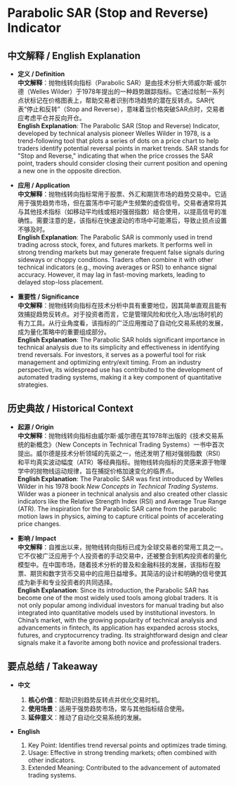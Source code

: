 # Parabolic SAR (Stop and Reverse) Indicator

## 中文解释 / English Explanation

* **定义 / Definition**  
  **中文解释**：抛物线转向指标（Parabolic SAR）是由技术分析大师威尔斯·威尔德（Welles Wilder）于1978年提出的一种趋势跟踪指标。它通过绘制一系列点状标记在价格图表上，帮助交易者识别市场趋势的潜在反转点。SAR代表“停止和反转”（Stop and Reverse），意味着当价格突破SAR点时，交易者应考虑平仓并反向开仓。  
  **English Explanation**: The Parabolic SAR (Stop and Reverse) Indicator, developed by technical analysis pioneer Welles Wilder in 1978, is a trend-following tool that plots a series of dots on a price chart to help traders identify potential reversal points in market trends. SAR stands for "Stop and Reverse," indicating that when the price crosses the SAR point, traders should consider closing their current position and opening a new one in the opposite direction.

* **应用 / Application**  
  **中文解释**：抛物线转向指标常用于股票、外汇和期货市场的趋势交易中。它适用于强势趋势市场，但在震荡市中可能产生频繁的虚假信号。交易者通常将其与其他技术指标（如移动平均线或相对强弱指数）结合使用，以提高信号的准确性。需要注意的是，该指标在快速波动的市场中可能滞后，导致止损点设置不够及时。  
  **English Explanation**: The Parabolic SAR is commonly used in trend trading across stock, forex, and futures markets. It performs well in strong trending markets but may generate frequent false signals during sideways or choppy conditions. Traders often combine it with other technical indicators (e.g., moving averages or RSI) to enhance signal accuracy. However, it may lag in fast-moving markets, leading to delayed stop-loss placement.

* **重要性 / Significance**  
  **中文解释**：抛物线转向指标在技术分析中具有重要地位，因其简单直观且能有效捕捉趋势反转点。对于投资者而言，它是管理风险和优化入场/出场时机的有力工具。从行业角度看，该指标的广泛应用推动了自动化交易系统的发展，成为量化策略中的重要组成部分。  
  **English Explanation**: The Parabolic SAR holds significant importance in technical analysis due to its simplicity and effectiveness in identifying trend reversals. For investors, it serves as a powerful tool for risk management and optimizing entry/exit timing. From an industry perspective, its widespread use has contributed to the development of automated trading systems, making it a key component of quantitative strategies.

## 历史典故 / Historical Context

* **起源 / Origin**  
  **中文解释**：抛物线转向指标由威尔斯·威尔德在其1978年出版的《技术交易系统的新概念》（New Concepts in Technical Trading Systems）一书中首次提出。威尔德是技术分析领域的先驱之一，他还发明了相对强弱指数（RSI）和平均真实波动幅度（ATR）等经典指标。抛物线转向指标的灵感来源于物理学中的抛物线运动规律，旨在捕捉价格加速变化的临界点。  
  **English Explanation**: The Parabolic SAR was first introduced by Welles Wilder in his 1978 book *New Concepts in Technical Trading Systems*. Wilder was a pioneer in technical analysis and also created other classic indicators like the Relative Strength Index (RSI) and Average True Range (ATR). The inspiration for the Parabolic SAR came from the parabolic motion laws in physics, aiming to capture critical points of accelerating price changes.

* **影响 / Impact**  
  **中文解释**：自推出以来，抛物线转向指标已成为全球交易者的常用工具之一。它不仅被广泛应用于个人投资者的手动交易中，还被整合到机构投资者的量化模型中。在中国市场，随着技术分析的普及和金融科技的发展，该指标在股票、期货和数字货币交易中的应用日益增多。其简洁的设计和明确的信号使其成为新手和专业投资者的共同选择。  
  **English Explanation**: Since its introduction, the Parabolic SAR has become one of the most widely used tools among global traders. It is not only popular among individual investors for manual trading but also integrated into quantitative models used by institutional investors. In China’s market, with the growing popularity of technical analysis and advancements in fintech, its application has expanded across stocks, futures, and cryptocurrency trading. Its straightforward design and clear signals make it a favorite among both novice and professional traders.

## 要点总结 / Takeaway

* **中文**  
  1. **核心价值**：帮助识别趋势反转点并优化交易时机。
  2. **使用场景**：适用于强势趋势市场，常与其他指标结合使用。
  3. **延伸意义**：推动了自动化交易系统的发展。

* **English**  
  1. Key Point: Identifies trend reversal points and optimizes trade timing.
  2. Usage: Effective in strong trending markets; often combined with other indicators.
  3. Extended Meaning: Contributed to the advancement of automated trading systems.